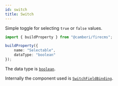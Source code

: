 ```yaml
---
id: switch
title: Switch
---
```


Simple toggle for selecting `true` or `false` values.

```typescript jsx
import { buildProperty } from "@camberi/firecms";

buildProperty({
    name: "Selectable",
    dataType: "boolean"
});
```

The data type is [`boolean`](../config/boolean).

Internally the component used
is [`SwitchFieldBinding`](../../api/functions/SwitchFieldBinding).

